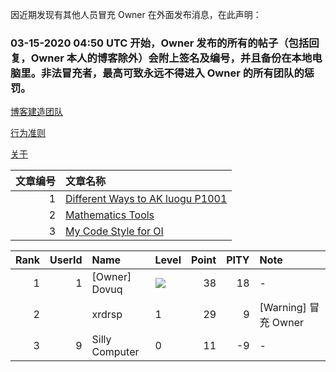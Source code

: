 因近期发现有其他人员冒充 Owner 在外面发布消息，在此声明：

### 03-15-2020 04:50 UTC 开始，Owner 发布的所有的帖子（包括回复，Owner 本人的博客除外）会附上签名及编号，并且备份在本地电脑里。非法冒充者，最高可致永远不得进入 Owner 的所有团队的惩罚。

[博客建造团队](https://www.github.com/dovuque/)

[行为准则](https://dovuque.github.io/code_of_conduct/)

[关于](https://dovuque.github.io/about)

|文章编号|文章名称|
|--:|:--|
|1|[Different Ways to AK luogu P1001](https://dovuque.github.io/akp1001)|
|2|[Mathematics Tools](https://dovuque.github.io/mathematics/)|
|3|[My Code Style for OI](https://dovuque.github.io/codestyle/)|

|Rank|UserId|Name|Level|Point|PITY|Note|
|--:|--:|:--|:--|--:|--:|:--|
|1|1|\[Owner\] Dovuq|![](http://latex.codecogs.com/gif.latex?\infty)|38|18|-|
|2||xrdrsp|1|29|9|\[Warning\] 冒充 Owner|
|3|9|Silly Computer|0|11|-9|-|
